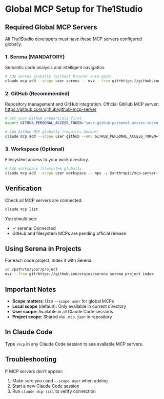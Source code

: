 # Global MCP Setup for The1Studio

## Required Global MCP Servers

All The1Studio developers must have these MCP servers configured globally.

### 1. Serena (MANDATORY)
Semantic code analysis and intelligent navigation.

```bash
# Add Serena globally (without browser auto-open)
claude mcp add --scope user serena -- uvx --from git+https://github.com/oraios/serena serena start-mcp-server --context ide-assistant --enable-web-dashboard false
```

### 2. GitHub (Recommended)
Repository management and GitHub integration.
Official GitHub MCP server: https://github.com/github/github-mcp-server

```bash
# Set your GitHub credentials first
export GITHUB_PERSONAL_ACCESS_TOKEN="your-github-personal-access-token"

# Add GitHub MCP globally (requires Docker)
claude mcp add --scope user github --env GITHUB_PERSONAL_ACCESS_TOKEN="$GITHUB_PERSONAL_ACCESS_TOKEN" -- docker run -i --rm -e GITHUB_PERSONAL_ACCESS_TOKEN ghcr.io/github/github-mcp-server
```

### 3. Workspace (Optional)
Filesystem access to your work directory.

```bash
# Add workspace filesystem globally
claude mcp add --scope user workspace -- npx -y @anthropic/mcp-server-filesystem /mnt/Work
```

## Verification

Check all MCP servers are connected:
```bash
claude mcp list
```

You should see:
- ✓ serena: Connected
- GitHub and filesystem MCPs are pending official release

## Using Serena in Projects

For each code project, index it with Serena:
```bash
cd /path/to/your/project
uvx --from git+https://github.com/oraios/serena serena project index
```

## Important Notes

- **Scope matters**: Use `--scope user` for global MCPs
- **Local scope** (default): Only available in current directory
- **User scope**: Available in all Claude Code sessions
- **Project scope**: Shared via `.mcp.json` in repository

## In Claude Code

Type `/mcp` in any Claude Code session to see available MCP servers.

## Troubleshooting

If MCP servers don't appear:
1. Make sure you used `--scope user` when adding
2. Start a new Claude Code session
3. Run `claude mcp list` to verify connection